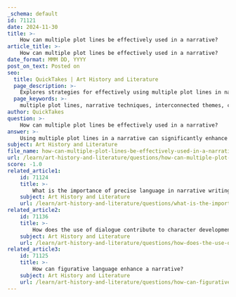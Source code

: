 ```yaml
---
_schema: default
id: 71121
date: 2024-11-30
title: >-
    How can multiple plot lines be effectively used in a narrative?
article_title: >-
    How can multiple plot lines be effectively used in a narrative?
date_format: MMM DD, YYYY
post_on_text: Posted on
seo:
  title: QuickTakes | Art History and Literature
  page_description: >-
    Explores strategies for effectively using multiple plot lines in narratives, enhancing story depth and reader engagement through interconnected themes, character intersections, and clear structure.
  page_keywords: >-
    multiple plot lines, narrative techniques, interconnected themes, character intersections, clear structure, parallel narratives, conflict resolution, story weaving, examples, case studies
author: QuickTakes
question: >-
    How can multiple plot lines be effectively used in a narrative?
answer: >-
    Using multiple plot lines in a narrative can significantly enhance the depth and complexity of the story, engaging readers on various levels. Here are some effective strategies for incorporating multiple plot lines:\n\n1. **Interconnected Themes**: Ensure that the different plot lines share common themes or motifs. This connection can create a cohesive narrative that resonates with readers, allowing them to see how various characters and events reflect or contrast with one another.\n\n2. **Character Intersections**: Characters from different plot lines should intersect at key moments. This can be achieved through shared experiences, relationships, or conflicts. For instance, in a dual timeline narrative, characters from different eras might influence each other's stories, creating a richer tapestry of events.\n\n3. **Clear Structure and Breaks**: When switching between plot lines, it is crucial to provide clear breaks or transitions. This helps readers orient themselves and reduces confusion. For example, using chapter breaks or distinct sections can signal a shift in perspective or storyline.\n\n4. **Parallel Narratives**: Employ parallel narratives where multiple storylines run concurrently. Each storyline can offer unique perspectives that converge at critical points, enriching the overall narrative. This technique challenges readers to piece together the various threads, enhancing their engagement with the story.\n\n5. **Conflict and Resolution**: Multiple plot lines can allow for simultaneous character development and conflict resolution. By intertwining these plots, writers can build suspense and create a more complex emotional landscape. For example, the resolution of one plot line might impact the outcome of another, leading to a more satisfying narrative arc.\n\n6. **Story Weaving**: Master the art of story weaving, which involves skillfully intertwining multiple narrative threads. This technique can enhance emotional depth and thematic resonance, making the overall story more captivating. Writers can create "mini stories" within the main narrative to highlight other characters or develop the plot further.\n\n7. **Examples and Case Studies**: Analyzing successful works that utilize multiple plot lines, such as "Game of Thrones" by George R.R. Martin, can provide valuable insights into effective integration. These examples can serve as instructional models for writers looking to manage complexity in their narratives.\n\nBy employing these techniques, writers can create intricate, engaging stories that maintain reader interest and provide a multi-layered narrative experience.
subject: Art History and Literature
file_name: how-can-multiple-plot-lines-be-effectively-used-in-a-narrative.md
url: /learn/art-history-and-literature/questions/how-can-multiple-plot-lines-be-effectively-used-in-a-narrative
score: -1.0
related_article1:
    id: 71124
    title: >-
        What is the importance of precise language in narrative writing?
    subject: Art History and Literature
    url: /learn/art-history-and-literature/questions/what-is-the-importance-of-precise-language-in-narrative-writing
related_article2:
    id: 71136
    title: >-
        How does the use of dialogue contribute to character development and plot progression?
    subject: Art History and Literature
    url: /learn/art-history-and-literature/questions/how-does-the-use-of-dialogue-contribute-to-character-development-and-plot-progression
related_article3:
    id: 71125
    title: >-
        How can figurative language enhance a narrative?
    subject: Art History and Literature
    url: /learn/art-history-and-literature/questions/how-can-figurative-language-enhance-a-narrative
---
```


&nbsp;